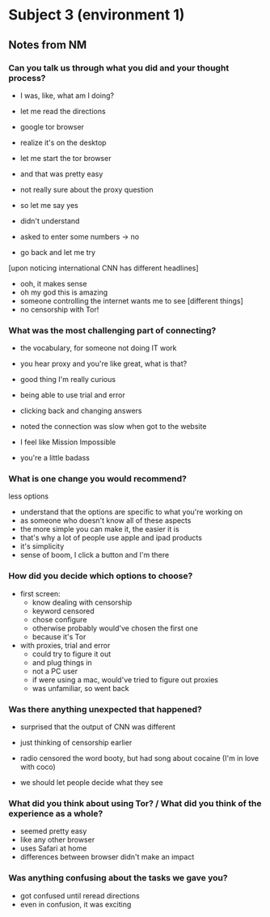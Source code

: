Subject 3 (environment 1)
=========================

Notes from NM
-------------

### Can you talk us through what you did and your thought process?

- I was, like, what am I doing?
- let me read the directions
- google tor browser
- realize it's on the desktop

- let me start the tor browser
- and that was pretty easy
- not really sure about the proxy question
- so let me say yes
- didn't understand
- asked to enter some numbers -> no
- go back and let me try

[upon noticing international CNN has different headlines]

- ooh, it makes sense
- oh my god this is amazing
- someone controlling the internet wants me to see [different things]
- no censorship with Tor!


### What was the most challenging part of connecting?

- the vocabulary, for someone not doing IT work
- you hear proxy and you're like great, what is that?
- good thing I'm really curious
- being able to use trial and error
- clicking back and changing answers

- noted the connection was slow when got to the website

- I feel like Mission Impossible
- you're a little badass

###  What is one change you would recommend?

less options

- understand that the options are specific to what you're working on
- as someone who doesn't know all of these aspects
- the more simple you can make it, the easier it is
- that's why a lot of people use apple and ipad products
- it's simplicity
- sense of boom, I click a button and I'm there

###  How did you decide which options to choose?

- first screen:
    - know dealing with censorship
    - keyword censored
    - chose configure
    - otherwise probably would've chosen the first one
    - because it's Tor
- with proxies, trial and error
    - could try to figure it out
    - and plug things in
    - not a PC user
    - if were using a mac, would've tried to figure out proxies
    - was unfamiliar, so went back

### Was there anything unexpected that happened?

- surprised that the output of CNN was different

- just thinking of censorship earlier
- radio censored the word booty, but had song about cocaine (I'm in love with coco)
- we should let people decide what they see

### What did you think about using Tor? / What did you think of the experience as a whole?

- seemed pretty easy
- like any other browser
- uses Safari at home
- differences between browser didn't make an impact

### Was anything confusing about the tasks we gave you?

- got confused until reread directions
- even in confusion, it was exciting
